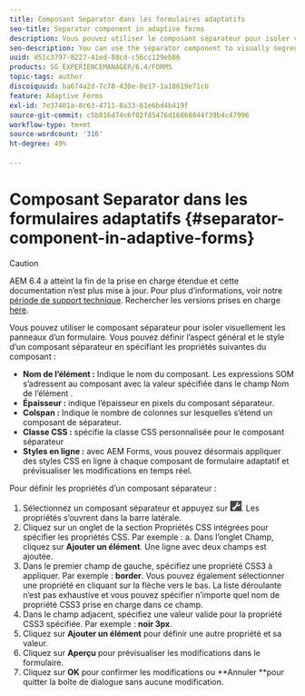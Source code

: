 ```yaml
---
title: Composant Separator dans les formulaires adaptatifs
seo-title: Separator component in adaptive forms
description: Vous pouvez utiliser le composant séparateur pour isoler visuellement les sections d’un formulaire.
seo-description: You can use the separator component to visually segregate sections of a form.
uuid: d51c3797-8227-41ed-88cd-c56cc129eb86
products: SG_EXPERIENCEMANAGER/6.4/FORMS
topic-tags: author
discoiquuid: ba674a2d-7c78-430e-8e17-1a18619e71cb
feature: Adaptive Forms
exl-id: 7e37401a-8c63-4711-8a33-61e6bd4b419f
source-git-commit: c5b816d74c6f02f85476d16868844f39b4c47996
workflow-type: tm+mt
source-wordcount: '316'
ht-degree: 49%

---
```


# Composant Separator dans les formulaires adaptatifs {#separator-component-in-adaptive-forms}

>[!CAUTION]
>
>AEM 6.4 a atteint la fin de la prise en charge étendue et cette documentation n’est plus mise à jour. Pour plus d’informations, voir notre [période de support technique](https://helpx.adobe.com/fr/support/programs/eol-matrix.html). Rechercher les versions prises en charge [here](https://experienceleague.adobe.com/docs/?lang=fr).

Vous pouvez utiliser le composant séparateur pour isoler visuellement les panneaux d’un formulaire. Vous pouvez définir l’aspect général et le style d’un composant séparateur en spécifiant les propriétés suivantes du composant :

* **Nom de l’élément :** Indique le nom du composant. Les expressions SOM s’adressent au composant avec la valeur spécifiée dans le champ Nom de l’élément .
* **Épaisseur :** indique l’épaisseur en pixels du composant séparateur.
* **Colspan :** Indique le nombre de colonnes sur lesquelles s’étend un composant de séparateur.
* **Classe CSS :** spécifie la classe CSS personnalisée pour le composant séparateur
* **Styles en ligne :** avec AEM Forms, vous pouvez désormais appliquer des styles CSS en ligne à chaque composant de formulaire adaptatif et prévisualiser les modifications en temps réel.

Pour définir les propriétés d’un composant séparateur :

1. Sélectionnez un composant séparateur et appuyez sur ![cmppr](assets/cmppr.png). Les propriétés s’ouvrent dans la barre latérale.
1. Cliquez sur un onglet de la section Propriétés CSS intégrées pour spécifier les propriétés CSS. Par exemple : a. Dans l’onglet Champ, cliquez sur **Ajouter un élément**. Une ligne avec deux champs est ajoutée.
1. Dans le premier champ de gauche, spécifiez une propriété CSS3 à appliquer. Par exemple : **border**. Vous pouvez également sélectionner une propriété en cliquant sur la flèche vers le bas. La liste déroulante n’est pas exhaustive et vous pouvez spécifier n’importe quel nom de propriété CSS3 prise en charge dans ce champ.
1. Dans le champ adjacent, spécifiez une valeur valide pour la propriété CSS3 spécifiée. Par exemple : **noir 3px**.
1. Cliquez sur **Ajouter un élément** pour définir une autre propriété et sa valeur.
1. Cliquez sur **Aperçu** pour prévisualiser les modifications dans le formulaire.
1. Cliquez sur **OK** pour confirmer les modifications ou **Annuler **pour quitter la boîte de dialogue sans aucune modification.
